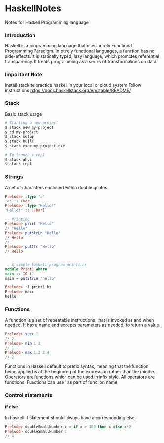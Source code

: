 # HaskellNotes
Notes for Haskell Programming language

### Introduction
Haskell is a programming language that uses purely Functional Programming Paradigm. In purely functional languages, a function has no side-effects. It is statically typed, lazy language, which promotes referential transparency. It treats programming as a series of transformations on data.

### Important Note
Install stack to practice haskell in your local or cloud system
Follow instructions
https://docs.haskellstack.org/en/stable/README/

### Stack
Basic stack usage
```bash
# Starting a new project
$ stack new my-project
$ cd my-project
$ stack setup
$ stack build
$ stack exec my-project-exe

# To launch a repl
$ stack ghci
$ stack repl
```

### Strings
A set of characters enclosed within double quotes
```haskell
Prelude> :type 'a'
'a' :: Char
Prelude> :type "Hello!"
"Hello!" :: [Char]

-- Printing
Prelude> print "Hello"
// "Hello"
Prelude> putStrLn "Hello"
// Hello
//
Prelude> putStr "Hello"
// Hello


-- A simple haskell program print1.hs
module Print1 where
main :: IO ()
main = putStrLn "hello"

Prelude> :l print1.hs
Prelude> main
hello
```

### Functions
A function is a set of repeatable instructions, that is invoked as and when needed.
It has a name and accepts parameters as needed, to return a value
```haskell
Prelude> succ 1
// 2
Prelude> min 1 2
// 1
Prelude> max 1.2 2.4
// 2
```

Functions in Haskell default to prefix syntax, meaning that the function being applied is at the beginning of the expression rather than the middle. Operators are functions which can be used in infix style. All operators are functions.
Functions can use ' as part of function name.

### Control statements
#### if else
In haskell if statement should always have a corresponding else.
```haskell
Prelude> doubleSmallNumber x = if x > 100 then x else x*2   
Prelude> doubleSmallNumber 2
// 4
```
